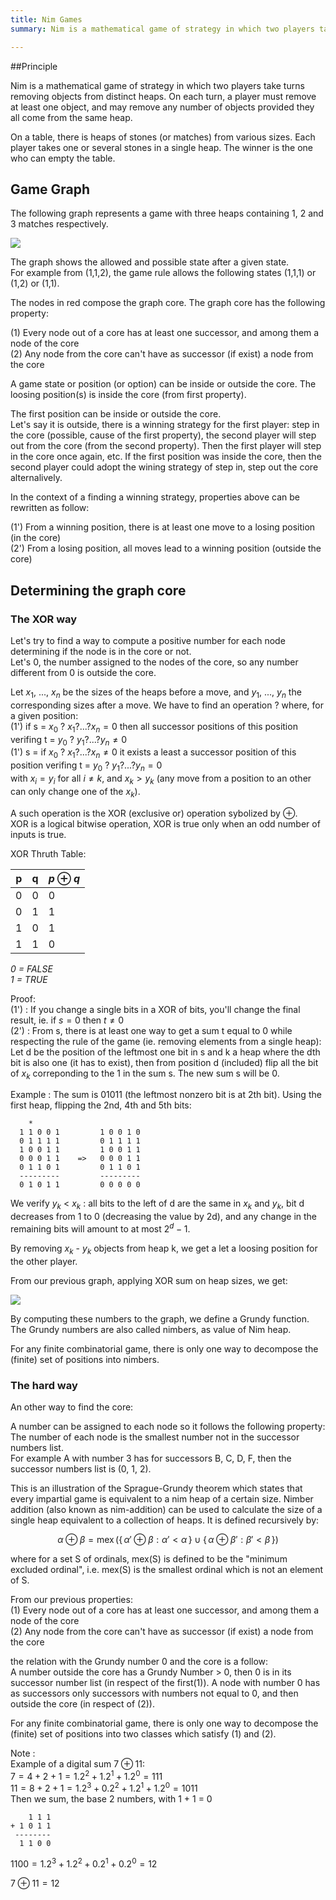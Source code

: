 ```yaml
---
title: Nim Games
summary: Nim is a mathematical game of strategy in which two players take turns removing objects from distinct heaps. On each turn, a player must remove at least one object, and may remove any number of objects provided they all come from the same heap.

---
```


##Principle

Nim is a mathematical game of strategy in which two players take turns removing objects from distinct heaps. On each turn, a player must remove at least one object, and may remove any number of objects provided they all come from the same heap.

On a table, there is heaps of stones (or matches) from various sizes. Each player takes one or several stones in a single heap. The winner is the one who can empty the table.

## Game Graph

The following graph represents a game with three heaps containing 1, 2 and 3 matches respectively.  

![](/figure/nim-graph.png)

The graph shows the allowed and possible state after a given state.  
For example from (1,1,2), the game rule allows the following states (1,1,1) or (1,2) or (1,1).

The nodes in red compose the graph core. The graph core has the following property:

(1) Every node out of a core has at least one successor, and among them a node of the core  
(2) Any node from the core can't have as successor (if exist) a node from the core  

A game state or position (or option) can be inside or outside the core. The loosing position(s) is inside the core (from first property).  

The first position can be inside or outside the core.  
Let's say it is outside, there is a winning strategy for the first player: step in the core (possible, cause of the first property), the second player will step out from the core (from the second property). Then the first player will step in the core once again, etc. If the first position was inside the core, then the second player could adopt the wining strategy of step in, step out the core alternalively.

In the context of a finding a winning strategy, properties above can be rewritten as follow:

(1') From a winning position, there is at least one move to a losing position (in the core)  
(2') From a losing position, all moves lead to a winning position (outside the core)  


## Determining the graph core

### The XOR way

Let's try to find a way to compute a positive number for each node determining if the node is in the core or not.  
Let's 0, the number assigned to the nodes of the core, so any number different from 0 is outside the core.  

Let $x_1,$ ..., $x_n$ be the sizes of the heaps before a move, and $y_1$, ..., $y_n$ the corresponding sizes after a move. 
We have to find an operation ? where, for a given position:  
(1') if s = $x_0$ ? $x_1 ? ... ? x_n = 0$ then all successor positions of this position verifing t = $y_0$ ? $y_1 ? ... ? y_n \ne 0$  
(1') s = if $x_0$ ? $x_1 ? ... ? x_n \ne 0$ it exists a least a successor position of this position verifing t = $y_0$ ? $y_1 ? ... ? y_n = 0$  
with $x_i = y_i$ for all $i \ne k$, and $x_k > y_k$ (any move from a position to an other can only change one of the $x_k$).

A such operation is the XOR (exclusive or) operation sybolized by $\oplus$.  
XOR is a logical bitwise operation, XOR is true only when an odd number of inputs is true.

XOR Thruth Table:

p | q | $p \oplus q$
--|---|-------
0 | 0 |  0
0 | 1 |  1
1 | 0 |  1
1 | 1 |  0

_0 = FALSE_  
_1 = TRUE_

Proof:  
(1') : If you change a single bits in a XOR of bits, you'll change the final result, ie. if $s = 0$ then $t \ne 0$   
(2') : From s, there is at least one way to get a sum t equal to 0 while respecting the rule of the game (ie. removing elements from a single heap): Let d be the position of the  leftmost one bit in s and k a heap where the dth bit is also one (it has to exist), then from position d (included) flip all the bit of $x_k$ correponding to the 1 in the sum s. The new sum s will be 0.

Example : The sum is 01011 (the leftmost nonzero bit is at 2th bit). Using the first heap, flipping the 2nd, 4th and 5th bits:

        *
      1 1 0 0 1         1 0 0 1 0 
      0 1 1 1 1         0 1 1 1 1
      1 0 0 1 1         1 0 0 1 1
      0 0 0 1 1    =>   0 0 0 1 1
      0 1 1 0 1         0 1 1 0 1
      ---------         ---------
      0 1 0 1 1         0 0 0 0 0

We verify  $y_k$ < $x_k$ : all bits to the left of d are the same in $x_k$ and $y_k$, bit d decreases from 1 to 0 (decreasing the value by 2d), and any change in the remaining bits will amount to at most $2^d-1$.

By removing $x_k$ - $y_k$ objects from heap k, we get a let a loosing position for the other player.

From our previous graph, applying XOR sum on heap sizes, we get: 

![](/figure/nim-graph-2.png)

By computing these numbers to the graph, we define a Grundy function. The Grundy numbers are also called nimbers, as value of Nim heap.

For any finite combinatorial game, there is only one way to decompose the (finite) set of positions into nimbers.

### The hard way
An other way to find the core:

A number can be assigned to each node so it follows the following property: The number of each node is the smallest number not in the successor numbers list.  
For example A with number 3 has for successors B, C, D, F, then the successor numbers list is (0, 1, 2).

This is an illustration of the Sprague-Grundy theorem which states that every impartial game is equivalent to a nim heap of a certain size.
Nimber addition (also known as nim-addition) can be used to calculate the size of a single heap equivalent to a collection of heaps. It is defined recursively by:

$$\alpha \oplus \beta = \operatorname{mex}(\{\,\alpha' \oplus \beta : \alpha' < \alpha\,\} \cup \{\, \alpha  \oplus \beta' : \beta' < \beta \,\})$$

where for a set S of ordinals, mex(S) is defined to be the "minimum excluded ordinal", i.e. mex(S) is the smallest ordinal which is not an element of S.

From our previous properties:  
(1) Every node out of a core has at least one successor, and among them a node of the core  
(2) Any node from the core can't have as successor (if exist) a node from the core  

the relation with the Grundy number 0 and the core is a follow:  
A number outside the core has a Grundy Number > 0, then 0 is in its successor number list (in respect of the first(1)).
A node with number 0 has as successors only successors with numbers not equal to 0, and then outside the core (in respect of (2)).

For any finite combinatorial game, there is only one way to decompose the (finite) set of positions into two classes which satisfy (1) and (2).

Note :  
Example of a digital sum $7 \oplus 11$:   
$7 = 4 + 2 + 1 = 1.2^{2} + 1.2^{1} + 1.2^{0} = 111$  
$11 = 8 + 2 + 1 = 1.2^{3} + 0.2^{2} + 1.2^{1} + 1.2^{0} = 1011$  
Then we sum, the base 2 numbers, with 1 + 1 = 0  

        1 1 1
    + 1 0 1 1
     --------
      1 1 0 0

$1100= 1.2^{3} + 1.2^{2} + 0.2^{1} + 0.2^{0} = 12$

$7 \oplus 11 = 12$


<!--
Sources:
https://en.wikipedia.org/wiki/Nim
https://en.wikipedia.org/wiki/Nimber
https://en.wikipedia.org/wiki/Exclusive_or
http://math.stackexchange.com/questions/416042/why-xor-operator-works
-->
